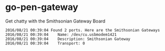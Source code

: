 # go-pen-gateway

Get chatty with the Smithsonian Gateway Board

```
2016/08/21 00:39:04 Found 2 ports. Here are the Smithsonian Gateways
2016/08/21 00:39:04    Name: /dev/cu.usbmodem1421
2016/08/21 00:39:04    Description: Smithsonian Gateway
2016/08/21 00:39:04    Transport: 0
```
